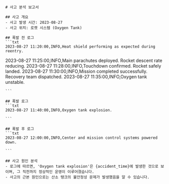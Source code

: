 
    # 사고 분석 보고서

    ## 사고 개요
    - 사고 발생 시간: 2023-08-27
    - 사고 위치: 로켓 시스템 (Oxygen Tank)

    ## 폭발 전 로그
    ```txt
    2023-08-27 11:20:00,INFO,Heat shield performing as expected during reentry.
2023-08-27 11:25:00,INFO,Main parachutes deployed. Rocket descent rate reducing.
2023-08-27 11:28:00,INFO,Touchdown confirmed. Rocket safely landed.
2023-08-27 11:30:00,INFO,Mission completed successfully. Recovery team dispatched.
2023-08-27 11:35:00,INFO,Oxygen tank unstable.

    ```

    ## 폭발 로그
    ```txt
    2023-08-27 11:40:00,INFO,Oxygen tank explosion.

    ```

    ## 폭발 후 로그
    ```txt
    2023-08-27 12:00:00,INFO,Center and mission control systems powered down.

    ```

    ## 사고 원인 분석
    - 로그에 따르면, 'Oxygen tank explosion'은 {accident_time}에 발생한 것으로 보이며, 그 직전까지 정상적인 운영이 이루어졌습니다.
    - 사고의 근본 원인으로는 산소 탱크의 불안정성 문제가 발생했음을 알 수 있습니다.
    